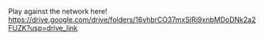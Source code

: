 Play against the network here!
https://drive.google.com/drive/folders/16vhbrCO37mxSIRi9xnbMDoDNk2a2FUZK?usp=drive_link
